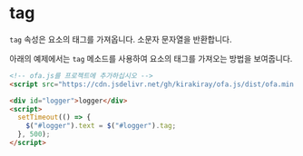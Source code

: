 # tag

`tag` 속성은 요소의 태그를 가져옵니다. 소문자 문자열을 반환합니다.

아래의 예제에서는 `tag` 메소드를 사용하여 요소의 태그를 가져오는 방법을 보여줍니다.

<html-viewer>

```html
<!-- ofa.js를 프로젝트에 추가하십시오 -->
<script src="https://cdn.jsdelivr.net/gh/kirakiray/ofa.js/dist/ofa.min.js"></script>
```

```html
<div id="logger">logger</div>
<script>
  setTimeout(() => {
    $("#logger").text = $("#logger").tag;
  }, 500);
</script>
```

</html-viewer>